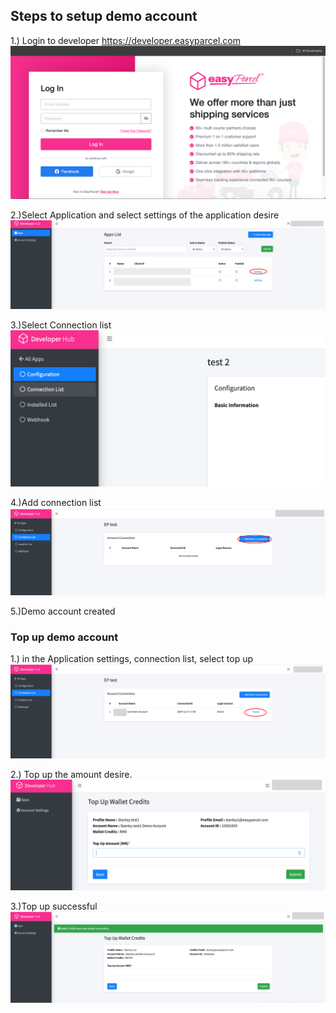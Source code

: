 ## Steps to setup demo account
1.) Login to developer https://developer.easyparcel.com
![Login%20Page.png](pictures/Login%20Page.png)

2.)Select Application and select settings of the application desire
![SelectAppsettings.png](pictures/SelectAppsettings.png)

3.)Select Connection list
![SelectConnectionlist.png](pictures/SelectConnectionlist.png)

4.)Add connection list
![AddConnection.png](pictures/AddConnection.png)

5.)Demo account created

### Top up demo account
1.) in the Application settings, connection list, select top up
![Select%20Connectionlisttopup.png](pictures/SelectConnectionlisttopup.png)

2.) Top up the amount desire.
![TopUp.png](pictures/TopUp.png)

3.)Top up successful
![TopUpSuccess.png](pictures/TopUpSuccess.png)
